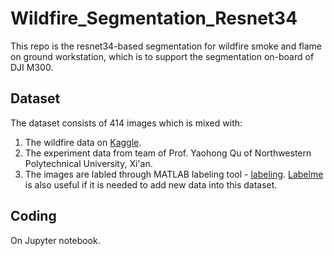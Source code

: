 # Wildfire_Segmentation_Resnet34
This repo is the resnet34-based segmentation for wildfire smoke and flame on ground workstation, which is to support the segmentation on-board of DJI M300.  

## Dataset
The dataset consists of 414 images which is mixed with:  
1. The wildfire data on [Kaggle](https://www.kaggle.com/datasets/kutaykutlu/forest-fire).
2. The experiment data from team of Prof. Yaohong Qu of Northwestern Polytechnical University, Xi'an.  
3. The images are labled through MATLAB labeling tool - [labeling](https://www.mathworks.com/help/lidar/labeling.html). [Labelme](https://github.com/wkentaro/labelme) is also useful if it is needed to add new data into this dataset.

## Coding
On Jupyter notebook.
